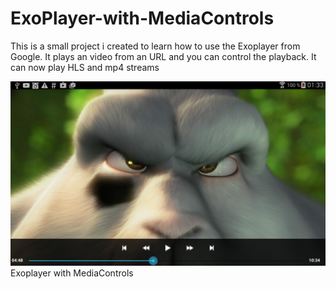 <html>
<head>
</head>
<body>
<h1>ExoPlayer-with-MediaControls</h1>

This is a small project i created to learn how to use the Exoplayer from Google.
It plays an video from an URL and you can control the playback.
It can now play HLS and mp4 streams

<img src="https://github.com/Foso/foso.github.io/blob/master/img/portfolio/exoplayer.png" />Exoplayer with MediaControls</img>
</body>
</html>
